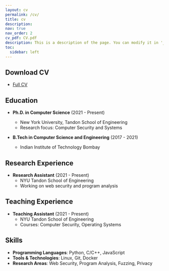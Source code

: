 ```yaml
---
layout: cv
permalink: /cv/
title: cv
description: 
nav: true
nav_order: 2
cv_pdf: CV.pdf
description: This is a description of the page. You can modify it in '_pages/cv.md'. You can also change or remove the top pdf download button.
toc:
  sidebar: left
---
```


## Download CV
- [Full CV](/assets/pdf/CV_05_29.pdf)

## Education
- **Ph.D. in Computer Science** (2021 - Present)
  - New York University, Tandon School of Engineering
  - Research focus: Computer Security and Systems

- **B.Tech in Computer Science and Engineering** (2017 - 2021)
  - Indian Institute of Technology Bombay

## Research Experience
- **Research Assistant** (2021 - Present)
  - NYU Tandon School of Engineering
  - Working on web security and program analysis

## Teaching Experience
- **Teaching Assistant** (2021 - Present)
  - NYU Tandon School of Engineering
  - Courses: Computer Security, Operating Systems

## Skills
- **Programming Languages**: Python, C/C++, JavaScript
- **Tools & Technologies**: Linux, Git, Docker
- **Research Areas**: Web Security, Program Analysis, Fuzzing, Privacy
